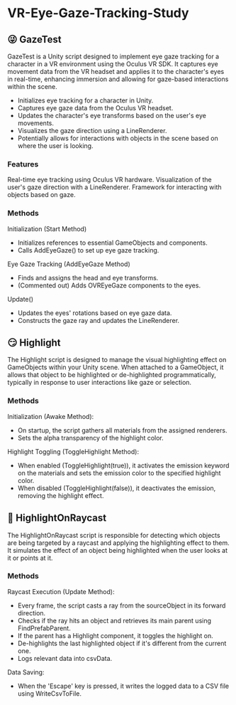 # VR-Eye-Gaze-Tracking-Study

## :stuck_out_tongue_winking_eye: GazeTest

GazeTest is a Unity script designed to implement eye gaze tracking for a character in a VR environment using the Oculus VR SDK. It captures eye movement data from the VR headset and applies it to the character's eyes in real-time, enhancing immersion and allowing for gaze-based interactions within the scene.

- Initializes eye tracking for a character in Unity.
- Captures eye gaze data from the Oculus VR headset.
- Updates the character's eye transforms based on the user's eye movements.
- Visualizes the gaze direction using a LineRenderer.
- Potentially allows for interactions with objects in the scene based on where the user is looking.

### Features

Real-time eye tracking using Oculus VR hardware.
Visualization of the user's gaze direction with a LineRenderer.
Framework for interacting with objects based on gaze.

### Methods

Initialization (Start Method)
- Initializes references to essential GameObjects and components.
- Calls AddEyeGaze() to set up eye gaze tracking.


Eye Gaze Tracking (AddEyeGaze Method)
- Finds and assigns the head and eye transforms.
- (Commented out) Adds OVREyeGaze components to the eyes.

Update()
- Updates the eyes' rotations based on eye gaze data.
- Constructs the gaze ray and updates the LineRenderer.

## :smirk: Highlight

The Highlight script is designed to manage the visual highlighting effect on GameObjects within your Unity scene. When attached to a GameObject, it allows that object to be highlighted or de-highlighted programmatically, typically in response to user interactions like gaze or selection.

### Methods

Initialization (Awake Method):
- On startup, the script gathers all materials from the assigned renderers.
- Sets the alpha transparency of the highlight color.

Highlight Toggling (ToggleHighlight Method):
- When enabled (ToggleHighlight(true)), it activates the emission keyword on the materials and sets the emission color to the specified highlight color.
- When disabled (ToggleHighlight(false)), it deactivates the emission, removing the highlight effect.

## :zany_face: HighlightOnRaycast

The HighlightOnRaycast script is responsible for detecting which objects are being targeted by a raycast and applying the highlighting effect to them. It simulates the effect of an object being highlighted when the user looks at it or points at it.

### Methods

Raycast Execution (Update Method):
- Every frame, the script casts a ray from the sourceObject in its forward direction.
- Checks if the ray hits an object and retrieves its main parent using FindPrefabParent.
- If the parent has a Highlight component, it toggles the highlight on.
- De-highlights the last highlighted object if it's different from the current one.
- Logs relevant data into csvData.

Data Saving:
- When the 'Escape' key is pressed, it writes the logged data to a CSV file using WriteCsvToFile.

